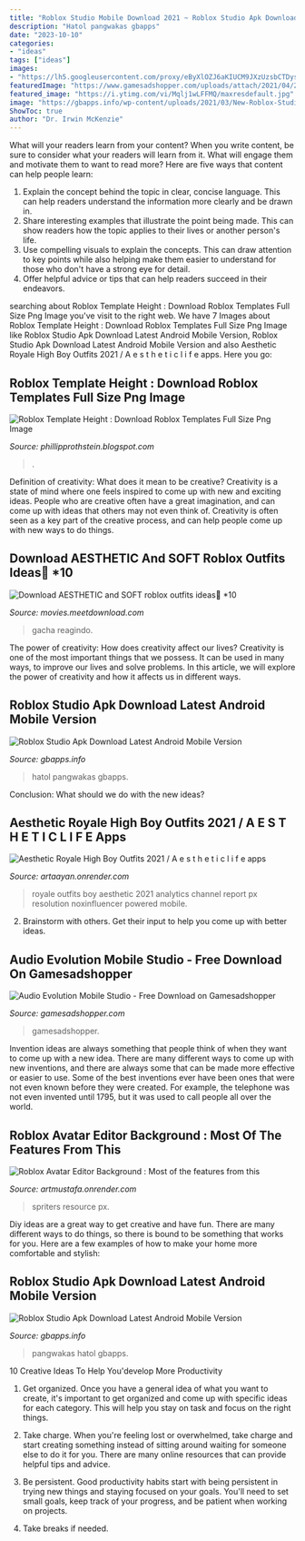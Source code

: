 ```yaml
---
title: "Roblox Studio Mobile Download 2021 ~ Roblox Studio Apk Download Latest Android Mobile Version"
description: "Hatol pangwakas gbapps"
date: "2023-10-10"
categories:
- "ideas"
tags: ["ideas"]
images:
- "https://lh5.googleusercontent.com/proxy/eByXlOZJ6aKIUCM9JXzUzsbCTDysWrfiFWEU3Nf2FN7Urzvj23nWEb2p4CiVNu5c5X-wF_OjXtjW7zHx6ZCZlCJzlSbwh2aKD0M2hDeIzNGQSIs_xA=w1200-h630-p-k-no-nu"
featuredImage: "https://www.gamesadshopper.com/uploads/attach/2021/04/20210402/f81caaa54048b2187cefc5c84aead398.jpg"
featured_image: "https://i.ytimg.com/vi/Mqlj1wLFFMQ/maxresdefault.jpg"
image: "https://gbapps.info/wp-content/uploads/2021/03/New-Roblox-Studio-Logo-scaled.jpg"
ShowToc: true
author: "Dr. Irwin McKenzie"
---
```



What will your readers learn from your content?
When you write content, be sure to consider what your readers will learn from it. What will engage them and motivate them to want to read more? Here are five ways that content can help people learn: 
1. Explain the concept behind the topic in clear, concise language. This can help readers understand the information more clearly and be drawn in.
2. Share interesting examples that illustrate the point being made. This can show readers how the topic applies to their lives or another person's life. 
3. Use compelling visuals to explain the concepts. This can draw attention to key points while also helping make them easier to understand for those who don't have a strong eye for detail. 
4. Offer helpful advice or tips that can help readers succeed in their endeavors.

	

		
searching about Roblox Template Height : Download Roblox Templates Full Size Png Image you've visit to the right web. We have 7 Images about Roblox Template Height : Download Roblox Templates Full Size Png Image like Roblox Studio Apk Download Latest Android Mobile Version, Roblox Studio Apk Download Latest Android Mobile Version and also Aesthetic Royale High Boy Outfits 2021 / A e s t h e t i c l i f e apps. Here you go:
		
    
## Roblox Template Height : Download Roblox Templates Full Size Png Image

<img loading=lazy src="https://lh5.googleusercontent.com/proxy/eByXlOZJ6aKIUCM9JXzUzsbCTDysWrfiFWEU3Nf2FN7Urzvj23nWEb2p4CiVNu5c5X-wF_OjXtjW7zHx6ZCZlCJzlSbwh2aKD0M2hDeIzNGQSIs_xA=w1200-h630-p-k-no-nu" onerror="this.onerror=null;this.src='https://tse2.mm.bing.net/th?id=OIP.zEZhhJPbyWC6vUtzvbGm5AHaFY&amp;pid=15.1';" alt="Roblox Template Height : Download Roblox Templates Full Size Png Image">

_Source: phillipprothstein.blogspot.com_

>. 

	

Definition of creativity: What does it mean to be creative?
Creativity is a state of mind where one feels inspired to come up with new and exciting ideas. People who are creative often have a great imagination, and can come up with ideas that others may not even think of. Creativity is often seen as a key part of the creative process, and can help people come up with new ways to do things.

    
## Download AESTHETIC And SOFT Roblox Outfits Ideas🍑 *10

<img loading=lazy src="https://i.ytimg.com/vi/64VYsSTvOcQ/maxresdefault.jpg" onerror="this.onerror=null;this.src='https://tse2.mm.bing.net/th?id=OIP.U_B0Jz91tAPnqUe2SdmG3AHaEK&amp;pid=15.1';" alt="Download AESTHETIC and SOFT roblox outfits ideas🍑 *10">

_Source: movies.meetdownload.com_

>gacha reagindo. 

	

The power of creativity: How does creativity affect our lives?
Creativity is one of the most important things that we possess. It can be used in many ways, to improve our lives and solve problems. In this article, we will explore the power of creativity and how it affects us in different ways.

    
## Roblox Studio Apk Download Latest Android Mobile Version

<img loading=lazy src="https://gbapps.info/wp-content/uploads/2021/03/New-Roblox-Studio-Logo-scaled.jpg" onerror="this.onerror=null;this.src='https://tse2.mm.bing.net/th?id=OIP.66GYvnCV8c5GBbFHLnJTYAHaEK&amp;pid=15.1';" alt="Roblox Studio Apk Download Latest Android Mobile Version">

_Source: gbapps.info_

>hatol pangwakas gbapps. 

	

Conclusion: What should we do with the new ideas?
 

    
## Aesthetic Royale High Boy Outfits 2021 / A E S T H E T I C L I F E Apps

<img loading=lazy src="https://i.ytimg.com/vi/Mqlj1wLFFMQ/maxresdefault.jpg" onerror="this.onerror=null;this.src='https://tse1.mm.bing.net/th?id=OIP.L3SCJyrAOoqKl1rNGVkmVgHaEK&amp;pid=15.1';" alt="Aesthetic Royale High Boy Outfits 2021 / A e s t h e t i c l i f e apps">

_Source: artaayan.onrender.com_

>royale outfits boy aesthetic 2021 analytics channel report px resolution noxinfluencer powered mobile. 

	

2. Brainstorm with others. Get their input to help you come up with better ideas.

    
## Audio Evolution Mobile Studio - Free Download On Gamesadshopper

<img loading=lazy src="https://www.gamesadshopper.com/uploads/attach/2021/04/20210402/f81caaa54048b2187cefc5c84aead398.jpg" onerror="this.onerror=null;this.src='https://tse4.mm.bing.net/th?id=OIP.y8ay2L-O8xVOo4uezlz4xQAAAA&amp;pid=15.1';" alt="Audio Evolution Mobile Studio - Free Download on Gamesadshopper">

_Source: gamesadshopper.com_

>gamesadshopper. 

	

Invention ideas are always something that people think of when they want to come up with a new idea. There are many different ways to come up with new inventions, and there are always some that can be made more effective or easier to use. Some of the best inventions ever have been ones that were not even known before they were created. For example, the telephone was not even invented until 1795, but it was used to call people all over the world.

    
## Roblox Avatar Editor Background : Most Of The Features From This

<img loading=lazy src="https://www.spriters-resource.com/resources/sheets/139/141727.png?updated=1603654756" onerror="this.onerror=null;this.src='https://tse4.mm.bing.net/th?id=OIP.ORcQYDD16Ia1DMOW_412fQHaPA&amp;pid=15.1';" alt="Roblox Avatar Editor Background : Most of the features from this">

_Source: artmustafa.onrender.com_

>spriters resource px. 

	

Diy ideas are a great way to get creative and have fun. There are many different ways to do things, so there is bound to be something that works for you. Here are a few examples of how to make your home more comfortable and stylish: 

    
## Roblox Studio Apk Download Latest Android Mobile Version

<img loading=lazy src="https://gbapps.info/wp-content/uploads/2021/03/New-Roblox-Studio-Logo-1024x576.jpg" onerror="this.onerror=null;this.src='https://tse3.mm.bing.net/th?id=OIP.TwDQN2GZOm-gaAVq7f0-7wHaEK&amp;pid=15.1';" alt="Roblox Studio Apk Download Latest Android Mobile Version">

_Source: gbapps.info_

>pangwakas hatol gbapps. 

	

10 Creative Ideas To Help You'develop More Productivity
1. Get organized. Once you have a general idea of what you want to create, it's important to get organized and come up with specific ideas for each category. This will help you stay on task and focus on the right things.
2. Take charge. When you're feeling lost or overwhelmed, take charge and start creating something instead of sitting around waiting for someone else to do it for you. There are many online resources that can provide helpful tips and advice.

3. Be persistent. Good productivity habits start with being persistent in trying new things and staying focused on your goals. You'll need to set small goals, keep track of your progress, and be patient when working on projects.

4. Take breaks if needed.

